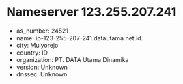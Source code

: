# Nameserver 123.255.207.241

* as_number: 24521
* name: ip-123-255-207-241.datautama.net.id.
* city: Mulyorejo
* country: ID
* organization: PT. DATA Utama Dinamika
* version: Unknown
* dnssec: Unknown
